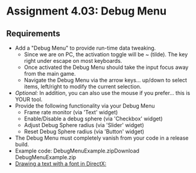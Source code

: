---
---

# Assignment 4.03: Debug Menu

## Requirements

- Add a "Debug Menu" to provide run-time data tweaking.
  - Since we are on PC, the activation toggle will be ~ (tilde).  The key right under escape on most keyboards. 
  - Once activated the Debug Menu should take the input focus away from the main game.
  - Navigate the Debug Menu via the arrow keys... up/down to select items, left/right to modify the current selection.
- *Optional:* In addition, you can also use the mouse if you prefer... this is YOUR tool.
- Provide the following functionality via your Debug Menu
  - Frame rate monitor (via 'Text' widget)
  - Enable/Disable a debug sphere (via 'Checkbox' widget)
  - Adjust Debug Sphere radius (via 'Slider' widget)
  - Reset Debug Sphere radius (via 'Button' widget)
- The Debug Menu must completely vanish from your code in a release build.
- Example code: DebugMenuExample.zipDownload DebugMenuExample.zip
- [Drawing a text with a font in DirectX:](http://www.drunkenhyena.com/cgi-bin/view_cpp_article.pl?chapter=3;article=17)